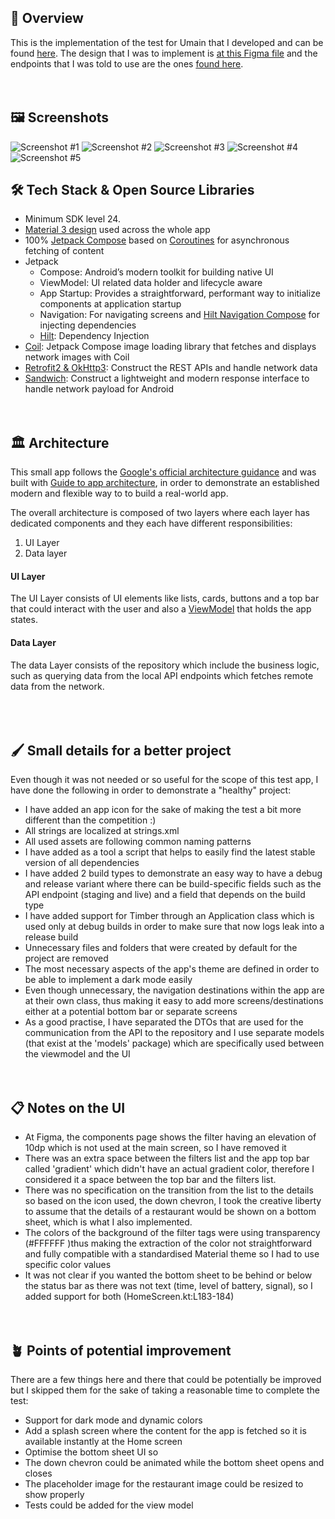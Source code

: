 ## 🎨 Overview

This is the implementation of the test for Umain that I developed and can be
found [here](https://github.com/apegroup/Code-test?tab=readme-ov-file).
The design that I was to implement
is [at this Figma file](https://www.figma.com/file/yw7DttG4w7F28tmTaxXrLh/Code-test?type=design&node-id=0-1&mode=design&t=K7zNb9PQzWqeJQMj-0)
and the endpoints that I was told to use are the
ones [found here](https://food-delivery.umain.io/swagger/).
<br>
<br>
<br>

## 🖼 Screenshots
![Screenshot #1](https://raw.github.com/OneManStudioDotSe/test-for-umain/main/screenshots/screen_1.png)
![Screenshot #2](https://raw.github.com/OneManStudioDotSe/test-for-umain/main/screenshots/screen_2.png)
![Screenshot #3](https://raw.github.com/OneManStudioDotSe/test-for-umain/main/screenshots/screen_3.png)
![Screenshot #4](https://raw.github.com/OneManStudioDotSe/test-for-umain/main/screenshots/screen_4.png)
![Screenshot #5](https://raw.github.com/OneManStudioDotSe/test-for-umain/main/screenshots/screen_5.png)

## 🛠 Tech Stack & Open Source Libraries

- Minimum SDK level 24.
- [Material 3 design](https://m3.material.io/) used across the whole app
- 100% [Jetpack Compose](https://developer.android.com/jetpack/compose) based
  on [Coroutines](https://github.com/Kotlin/kotlinx.coroutines) for asynchronous fetching of content
- Jetpack
    - Compose: Android’s modern toolkit for building native UI
    - ViewModel: UI related data holder and lifecycle aware
    - App Startup: Provides a straightforward, performant way to initialize components at
      application startup
    - Navigation: For navigating screens
      and [Hilt Navigation Compose](https://developer.android.com/jetpack/compose/libraries#hilt)
      for injecting dependencies
    - [Hilt](https://dagger.dev/hilt/): Dependency Injection
- [Coil](https://github.com/coil-kt/coil): Jetpack Compose image loading library that fetches and
  displays network images with Coil
- [Retrofit2 & OkHttp3](https://github.com/square/retrofit): Construct the REST APIs and handle
  network data
- [Sandwich](https://github.com/skydoves/Sandwich): Construct a lightweight and modern response
  interface to handle network payload for Android
  <br>
  <br>
  <br>

## 🏛️ Architecture

This small app follows
the [Google's official architecture guidance](https://developer.android.com/topic/architecture) and
was built with [Guide to app architecture](https://developer.android.com/topic/architecture), in
order to demonstrate an established modern and flexible way to to build a real-world app.<br>

The overall architecture is composed of two layers where each layer has dedicated components and
they each have different responsibilities:

1. UI Layer
2. Data layer

#### UI Layer

The UI Layer consists of UI elements like lists, cards, buttons and a top bar that could interact
with the user and also
a [ViewModel](https://developer.android.com/topic/libraries/architecture/viewmodel) that holds the
app states.

#### Data Layer

The data Layer consists of the repository which include the business logic, such as querying data
from the local API endpoints which fetches remote data from the network.<br>
<br>
<br>
<br>

## 🖌️ Small details for a better project

Even though it was not needed or so useful for the scope of this test app, I have done the following
in order to demonstrate a "healthy" project:

- I have added an app icon for the sake of making the test a bit more different than the
  competition :)
- All strings are localized at strings.xml
- All used assets are following common naming patterns
- I have added as a tool a script that helps to easily find the latest stable version of all
  dependencies
- I have added 2 build types to demonstrate an easy way to have a debug and release variant where
  there can be build-specific fields such as the API endpoint (staging and live) and a field that
  depends on the build type
- I have added support for Timber through an Application class which is used only at debug builds in
  order to make sure that now logs leak into a release build
- Unnecessary files and folders that were created by default for the project are removed
- The most necessary aspects of the app's theme are defined in order to be able to implement a dark
  mode easily
- Even though unnecessary, the navigation destinations within the app are at their own class, thus
  making it easy to add more screens/destinations either at a potential bottom bar or separate
  screens
- As a good practise, I have separated the DTOs that are used for the communication from the API to
  the repository and I use separate models (that exist at the 'models' package) which are
  specifically used between the viewmodel and the UI
  <br>
  <br>
  <br>

## 📋 Notes on the UI

- At Figma, the components page shows the filter having an elevation of 10dp which is not used at
  the main screen, so I have removed it
- There was an extra space between the filters list and the app top bar called 'gradient' which
  didn't have an actual gradient color, therefore I considered it a space between the top bar and
  the filters list.
- There was no specification on the transition from the list to the details so based on the icon
  used, the down chevron, I took the creative liberty to assume that the details of a restaurant
  would be shown on a bottom sheet, which is what I also implemented.
- The colors of the background of the filter tags were using transparency (#FFFFFF )thus making the
  extraction
  of the color not straightforward and fully compatible with a standardised Material theme so I had
  to use specific color values
- It was not clear if you wanted the bottom sheet to be behind or below the status bar as there was
  not text (time, level of battery, signal), so I added support for both (HomeScreen.kt:L183-184)
  <br>
  <br>
  <br>

## 🪴 Points of potential improvement

There are a few things here and there that could be potentially be improved but I skipped them for
the sake of taking a reasonable time to complete the test:

- Support for dark mode and dynamic colors
- Add a splash screen where the content for the app is fetched so it is available instantly at the
  Home screen
- Optimise the bottom sheet UI so
- The down chevron could be animated while the bottom sheet opens and closes
- The placeholder image for the restaurant image could be resized to show properly
- Tests could be added for the view model